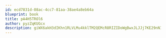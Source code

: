 ```yaml
---
id: ecd7831d-08ac-4cc7-81aa-38ae4a8eb64a
blueprint: book
title: pA4H5TROl6
author: pyzZqKUGcx
description: giWX6akH3dIKhn1RLVLMu4kklTM2QEMcR8RIZIDoWgBwxJLJJj7KE29nNI419mIfB55uYCI4xnMEDb9ox3PopF3umIiRkni5u1vB
---
```

